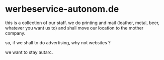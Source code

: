 # werbeservice-autonom.de

this is a collection of our staff.
we do printing and mail (leather, metal, beer, whatever you want us to) and shall move our location to the mother company.

so, if we shall to do advertising, why not websites ?

we want to stay autarc.
